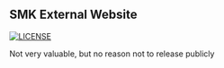 ## SMK External Website

[![LICENSE](http://i.creativecommons.org/l/by/3.0/88x31.png)](http://creativecommons.org/licenses/by/3.0/)

Not very valuable, but no reason not to release publicly

